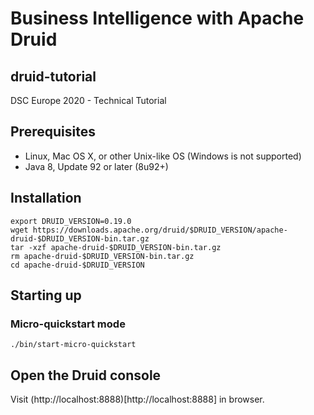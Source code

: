 # Business Intelligence with Apache Druid 
## druid-tutorial
DSC Europe 2020 - Technical Tutorial

## Prerequisites
- Linux, Mac OS X, or other Unix-like OS (Windows is not supported)
- Java 8, Update 92 or later (8u92+)

## Installation
```
export DRUID_VERSION=0.19.0
wget https://downloads.apache.org/druid/$DRUID_VERSION/apache-druid-$DRUID_VERSION-bin.tar.gz
tar -xzf apache-druid-$DRUID_VERSION-bin.tar.gz
rm apache-druid-$DRUID_VERSION-bin.tar.gz
cd apache-druid-$DRUID_VERSION
```

## Starting up
### Micro-quickstart mode
```
./bin/start-micro-quickstart
```

## Open the Druid console
Visit (http://localhost:8888)[http://localhost:8888] in browser.